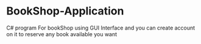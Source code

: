 # BookShop-Application
C# program For bookShop using GUI Interface and you can create account on it to reserve any book available you want 
